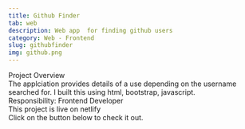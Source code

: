 ```yaml
---
title: Github Finder
tab: web
description: Web app  for finding github users
category: Web - Frontend
slug: githubfinder
img: github.png
---
```


<div class="lg:p-4 pt-4 mb-4 text-pryColor font-bold text-2xl lg:text-4xl">
  Project Overview
</div>

<div class="lg:p-4 mb-4 leading-9">
The applciation provides details of a use depending on the username searched for. I built this using html, bootstrap, javascript.
<div class="pt-4 ">
 <span class = "text-pryColor font-bold"> Responsibility:</span> Frontend Developer
</div>
</div>

<div class=" pt-4 lg:p-4 mb-4 leading-9">
This project is live on netlify 
</div>

<div class="pt-4 lg:p-4 mb-4 leading-9">
Click on the button below to check it out.
</div>
<btn3 class ="mt-4" text=" Visit" href="https://github-users-tracker.netlify.app"> </btn3 >
